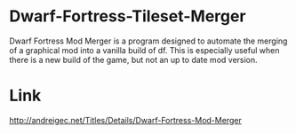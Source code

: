 Dwarf-Fortress-Tileset-Merger
=============================
Dwarf Fortress Mod Merger is a program designed to automate the merging of a graphical mod into a vanilla build of df.
This is especially useful when there is a new build of the game, but not an up to date mod version.

Link
====
http://andreigec.net/Titles/Details/Dwarf-Fortress-Mod-Merger

